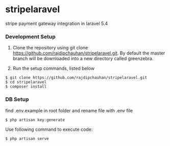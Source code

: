 # stripelaravel
stripe payment gateway integration in laravel 5.4

### Development Setup

1. Clone the repository using git clone https://github.com/rajdipchauhan/stripelaravel.git. By default the master branch will be downloaded into a new directory called greenzebra.

2. Run the setup commands, listed below
```
$ git clone https://github.com/rajdipchauhan/stripelaravel.git
$ cd stripelaravel
$ composer install
```
### DB Setup
find .env.example in root folder and rename file with .env file
```
$ php artisan key:generate
```
Use following command to execute code:
```
$ php artisan serve
```

